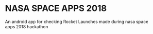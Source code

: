 # NASA SPACE APPS 2018
An android app for checking Rocket Launches made during nasa space apps 2018 hackathon
